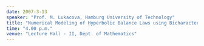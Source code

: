 ```yaml
---
date: 2007-3-13
speaker: "Prof. M. Lukacova, Hamburg University of Technology"
title: "Numerical Modeling of Hyperbolic Balance Laws using Bicharacteristics"
time: "4.00 p.m."
venue: "Lecture Hall - II, Dept. of Mathematics"
---
```


